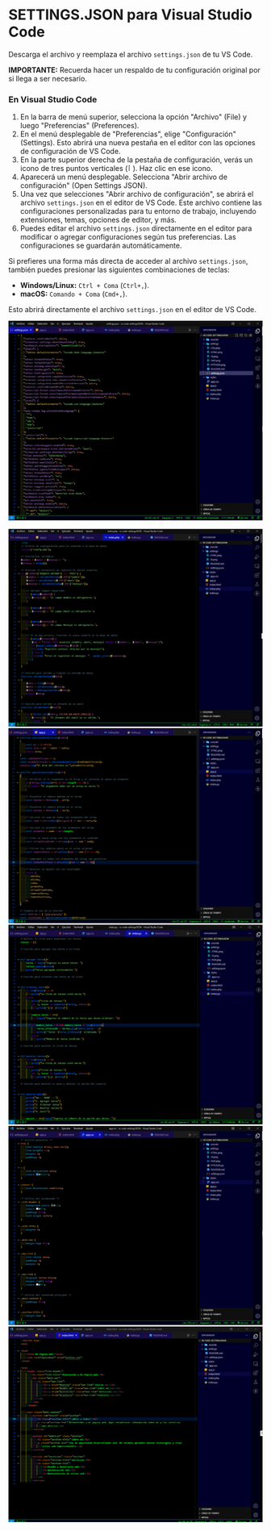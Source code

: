 # SETTINGS.JSON para Visual Studio Code

Descarga el archivo y reemplaza el archivo `settings.json` de tu VS Code.

**IMPORTANTE:** Recuerda hacer un respaldo de tu configuración original por si llega a ser necesario.

### En Visual Studio Code

1. En la barra de menú superior, selecciona la opción "Archivo" (File) y luego "Preferencias" (Preferences).
2. En el menú desplegable de "Preferencias", elige "Configuración" (Settings). Esto abrirá una nueva pestaña en el editor con las opciones de configuración de VS Code.
3. En la parte superior derecha de la pestaña de configuración, verás un icono de tres puntos verticales (⠇). Haz clic en ese icono.
4. Aparecerá un menú desplegable. Selecciona "Abrir archivo de configuración" (Open Settings JSON).
5. Una vez que selecciones "Abrir archivo de configuración", se abrirá el archivo `settings.json` en el editor de VS Code. Este archivo contiene las configuraciones personalizadas para tu entorno de trabajo, incluyendo extensiones, temas, opciones de editor, y más.
6. Puedes editar el archivo `settings.json` directamente en el editor para modificar o agregar configuraciones según tus preferencias. Las configuraciones se guardarán automáticamente.

Si prefieres una forma más directa de acceder al archivo `settings.json`, también puedes presionar las siguientes combinaciones de teclas:

- **Windows/Linux:** `Ctrl + Coma` (`Ctrl+,`).
- **macOS:** `Comando + Coma` (`Cmd+,`).

Esto abrirá directamente el archivo `settings.json` en el editor de VS Code.



![Settings Code-image](settings/SETTINGS.JSON.png)

![PHP Code-image](images/PHP.png)
![JS Code-image](images/JS.png)
![PYTHON Code-image](images/PYTHON.png)
![CSS Code-image](images/CSS.png)
![HTML Code-image](images/HTML.png)
